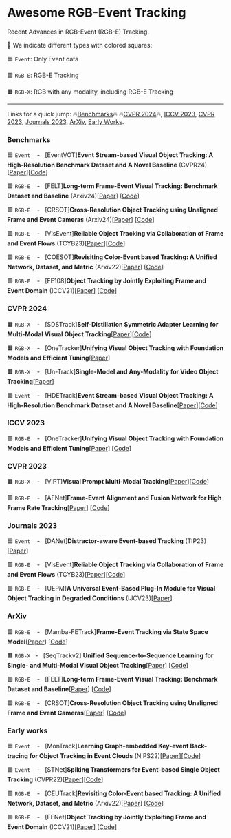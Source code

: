 # Awesome RGB-Event Tracking

Recent Advances in RGB-Event (RGB-E) Tracking.

:teddy_bear: We indicate different types with colored squares:

:blue_square: `Event`: Only Event data

:green_square: `RGB-E`: RGB-E Tracking

:orange_square: `RGB-X`: RGB with any modality, including RGB-E Tracking


---

Links for a quick jump: 🔥[Benchmarks](#data)🔥 🔥[CVPR 2024](#cvpr24)🔥, [ICCV 2023](#iccv23), [CVPR 2023](#cvpr23), [Journals 2023](#j23), [ArXiv](#arxiv), [Early Works](#ew).

### <span id="data">Benchmarks</span>

:blue_square: `Event` &nbsp;&nbsp;&nbsp;-&nbsp;&nbsp;&nbsp;[EventVOT]**Event Stream-based Visual Object Tracking: A High-Resolution Benchmark Dataset and A Novel Baseline**&nbsp;(CVPR24)[[Paper](https://arxiv.org/abs/2309.14611)][[Code](https://github.com/Event-AHU/EventVOT_Benchmark)]

:green_square: `RGB-E` &nbsp;&nbsp;&nbsp;-&nbsp;&nbsp;&nbsp;[FELT]**Long-term Frame-Event Visual Tracking: Benchmark
Dataset and Baseline**&nbsp;(Arxiv24)[[Paper](https://arxiv.org/pdf/2403.05839)]
[[Code](https://github.com/Event-AHU/FELT_SOT_Benchmark)]

:green_square: `RGB-E` &nbsp;&nbsp;&nbsp;-&nbsp;&nbsp;&nbsp;[CRSOT]**Cross-Resolution Object Tracking using Unaligned Frame and Event Cameras**&nbsp;(Arxiv24)[[Paper](https://arxiv.org/abs/2401.02826)]
[[Code](https://github.com/Event-AHU/Cross_Resolution_SOT)]

:green_square: `RGB-E` &nbsp;&nbsp;&nbsp;-&nbsp;&nbsp;&nbsp;[VisEvent]**Reliable Object Tracking via Collaboration of Frame and Event Flows**&nbsp;(TCYB23)[[Paper](https://ieeexplore.ieee.org/abstract/document/10284004)][[Code](https://github.com/wangxiao5791509/VisEvent_SOT_Benchmark)]

:green_square: `RGB-E` &nbsp;&nbsp;&nbsp;-&nbsp;&nbsp;&nbsp;[COESOT]**Revisiting Color-Event based Tracking: A Unified Network, Dataset, and Metric**&nbsp;(Arxiv22)[[Paper](https://arxiv.org/abs/2211.11010)]
[[Code](https://github.com/Event-AHU/COESOT)]

:green_square: `RGB-E` &nbsp;&nbsp;&nbsp;-&nbsp;&nbsp;&nbsp;[FE108]**Object Tracking by Jointly Exploiting Frame and Event Domain**&nbsp;(ICCV21)[[Paper](https://arxiv.org/abs/2109.09052)]
[[Code](https://github.com/Jee-King/ICCV2021_Event_Frame_Tracking)]

### <span id="cvpr24">CVPR 2024</span>
:orange_square: `RGB-X` &nbsp;&nbsp;&nbsp;-&nbsp;&nbsp;&nbsp;[SDSTrack]**Self-Distillation Symmetric Adapter Learning for Multi-Modal Visual Object Tracking**[[Paper](https://arxiv.org/abs/2403.16002)][[Code](https://github.com/hoqolo/SDSTrack)]

:orange_square: `RGB-X` &nbsp;&nbsp;&nbsp;-&nbsp;&nbsp;&nbsp;[OneTracker]**Unifying Visual Object Tracking with Foundation Models and Efficient Tuning**[[Paper](https://arxiv.org/abs/2403.09634)]

:orange_square: `RGB-X` &nbsp;&nbsp;&nbsp;-&nbsp;&nbsp;&nbsp;[Un-Track]**Single-Model and Any-Modality for Video Object Tracking**[[Paper](https://arxiv.org/abs/2311.15851)]

:blue_square: `Event` &nbsp;&nbsp;&nbsp;-&nbsp;&nbsp;&nbsp;[HDETrack]**Event Stream-based Visual Object Tracking: A High-Resolution Benchmark Dataset and A Novel Baseline**[[Paper](https://arxiv.org/abs/2309.14611)][[Code](https://github.com/Event-AHU/EventVOT_Benchmark)]

### <span id="iccv23">ICCV 2023</span>

:green_square: `RGB-E` &nbsp;&nbsp;&nbsp;-&nbsp;&nbsp;&nbsp;[OneTracker]**Unifying Visual Object Tracking with Foundation Models and Efficient Tuning**[[Paper](https://arxiv.org/abs/2307.04129)]
[[Code](https://github.com/ZHU-Zhiyu/High-Rank_RGB-Event_Tracker)]

### <span id="cvpr23">CVPR 2023</span>

:orange_square: `RGB-X` &nbsp;&nbsp;&nbsp;-&nbsp;&nbsp;&nbsp;[ViPT]**Visual Prompt Multi-Modal Tracking**[[Paper](https://arxiv.org/abs/2303.10826)][[Code](https://github.com/jiawen-zhu/ViPT)]

:green_square: `RGB-E` &nbsp;&nbsp;&nbsp;-&nbsp;&nbsp;&nbsp;[AFNet]**Frame-Event Alignment and Fusion Network for High Frame Rate Tracking**[[Paper](https://arxiv.org/abs/2305.15688)]
[[Code](https://github.com/Jee-King/AFNet)]

### <span id="j23">Journals 2023</span>
:blue_square: `Event` &nbsp;&nbsp;&nbsp;-&nbsp;&nbsp;&nbsp;[DANet]**Distractor-aware Event-based Tracking**&nbsp;(TIP23)[[Paper](https://ieeexplore.ieee.org/document/10299598)]

:green_square: `RGB-E` &nbsp;&nbsp;&nbsp;-&nbsp;&nbsp;&nbsp;[VisEvent]**Reliable Object Tracking via Collaboration of Frame and Event Flows**&nbsp;(TCYB23)[[Paper](https://ieeexplore.ieee.org/abstract/document/10284004)][[Code](https://github.com/wangxiao5791509/VisEvent_SOT_Benchmark)]

:green_square: `RGB-E` &nbsp;&nbsp;&nbsp;-&nbsp;&nbsp;&nbsp;[UEPM]**A Universal Event-Based Plug-In Module for Visual Object Tracking in Degraded Conditions**&nbsp;(IJCV23)[[Paper](https://link.springer.com/article/10.1007/s11263-023-01959-8)]

### <span id="arxiv">ArXiv</span>
:green_square: `RGB-E` &nbsp;&nbsp;&nbsp;-&nbsp;&nbsp;&nbsp;[Mamba-FETrack]**Frame-Event Tracking via State Space Model**[[Paper](https://arxiv.org/abs/2404.18174)]
[[Code](https://github.com/Event-AHU/Mamba_FETrack)]

:orange_square: `RGB-X`&nbsp;&nbsp;&nbsp;-&nbsp;&nbsp;&nbsp;[SeqTrackv2] **Unified Sequence-to-Sequence Learning for Single- and Multi-Modal Visual Object Tracking**[[Paper](https://arxiv.org/abs/2304.14394)]
  [[Code](https://github.com/chenxin-dlut/SeqTrackv2)]
  
:green_square: `RGB-E` &nbsp;&nbsp;&nbsp;-&nbsp;&nbsp;&nbsp;[FELT]**Long-term Frame-Event Visual Tracking: Benchmark
Dataset and Baseline**[[Paper](https://arxiv.org/pdf/2403.05839)]
[[Code](https://github.com/Event-AHU/FELT_SOT_Benchmark)]

:green_square: `RGB-E` &nbsp;&nbsp;&nbsp;-&nbsp;&nbsp;&nbsp;[CRSOT]**Cross-Resolution Object Tracking using Unaligned Frame and Event Cameras**[[Paper](https://arxiv.org/abs/2401.02826)]
[[Code](https://github.com/Event-AHU/Cross_Resolution_SOT)]

### <span id="ew">Early works</span>
:blue_square: `Event` &nbsp;&nbsp;&nbsp;-&nbsp;&nbsp;&nbsp;[MonTrack]**Learning Graph-embedded Key-event Back-tracing
for Object Tracking in Event Clouds**&nbsp;(NIPS22)[[Paper](https://openreview.net/pdf?id=hTxYJAKY85)][[Code](https://github.com/ZHU-Zhiyu/Event-tracking)]

:blue_square: `Event` &nbsp;&nbsp;&nbsp;-&nbsp;&nbsp;&nbsp;[STNet]**Spiking Transformers for Event-based Single Object Tracking**&nbsp;(CVPR22)[[Paper](https://openaccess.thecvf.com/content/CVPR2022/html/Zhang_Spiking_Transformers_for_Event-Based_Single_Object_Tracking_CVPR_2022_paper.html)][[Code](https://github.com/Jee-King/CVPR2022_STNet)]

:green_square: `RGB-E` &nbsp;&nbsp;&nbsp;-&nbsp;&nbsp;&nbsp;[CEUTrack]**Revisiting Color-Event based Tracking: A Unified Network, Dataset, and Metric**&nbsp;(Arxiv22)[[Paper](https://arxiv.org/abs/2211.11010)]
[[Code](https://github.com/Event-AHU/COESOT)]

:green_square: `RGB-E` &nbsp;&nbsp;&nbsp;-&nbsp;&nbsp;&nbsp;[FENet]**Object Tracking by Jointly Exploiting Frame and Event Domain**&nbsp;(ICCV21)[[Paper](https://arxiv.org/abs/2109.09052)]
[[Code](https://github.com/Jee-King/ICCV2021_Event_Frame_Tracking)]























































